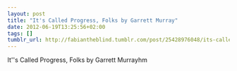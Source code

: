 ```yaml
---
layout: post
title: "It's Called Progress, Folks by Garrett Murray"
date: 2012-06-19T13:25:56+02:00
tags: []
tumblr_url: http://fabiantheblind.tumblr.com/post/25428976048/its-called-progress-folks-by-garrett-murray
---
```

It''s Called Progress, Folks by Garrett Murrayhm
